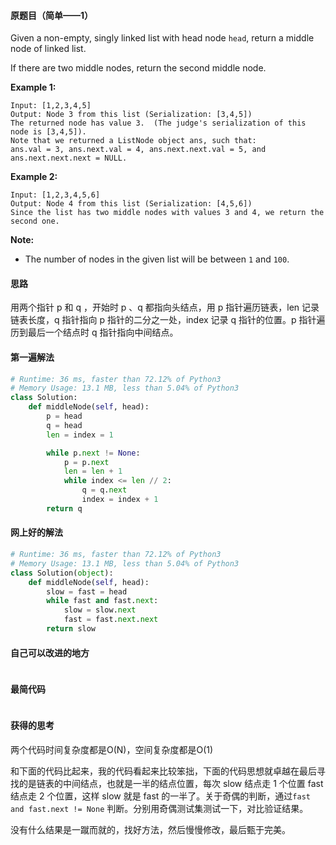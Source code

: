 #### 原题目（简单——1）

Given a non-empty, singly linked list with head node `head`, return a middle node of linked list.

If there are two middle nodes, return the second middle node.

**Example 1:**

```
Input: [1,2,3,4,5]
Output: Node 3 from this list (Serialization: [3,4,5])
The returned node has value 3.  (The judge's serialization of this node is [3,4,5]).
Note that we returned a ListNode object ans, such that:
ans.val = 3, ans.next.val = 4, ans.next.next.val = 5, and ans.next.next.next = NULL.
```

**Example 2:**

```
Input: [1,2,3,4,5,6]
Output: Node 4 from this list (Serialization: [4,5,6])
Since the list has two middle nodes with values 3 and 4, we return the second one.
```

**Note:**

- The number of nodes in the given list will be between `1` and `100`.

#### 思路

用两个指针 p 和 q ，开始时 p 、q 都指向头结点，用 p 指针遍历链表，len 记录链表长度，q 指针指向 p 指针的二分之一处，index 记录 q 指针的位置。p 指针遍历到最后一个结点时 q 指针指向中间结点。

#### 第一遍解法
```python
# Runtime: 36 ms, faster than 72.12% of Python3
# Memory Usage: 13.1 MB, less than 5.04% of Python3
class Solution:
    def middleNode(self, head):
        p = head
        q = head
        len = index = 1

        while p.next != None:
            p = p.next
            len = len + 1
            while index <= len // 2:
                q = q.next
                index = index + 1
        return q  
```
#### 网上好的解法
```python
# Runtime: 36 ms, faster than 72.12% of Python3
# Memory Usage: 13.1 MB, less than 5.04% of Python3
class Solution(object):
    def middleNode(self, head):
        slow = fast = head
        while fast and fast.next:
            slow = slow.next
            fast = fast.next.next
        return slow
```
#### 自己可以改进的地方
```python

```
#### 最简代码
```python

```
#### 获得的思考

两个代码时间复杂度都是O(N)，空间复杂度都是O(1)

和下面的代码比起来，我的代码看起来比较笨拙，下面的代码思想就卓越在最后寻找的是链表的中间结点，也就是一半的结点位置，每次 slow 结点走 1 个位置 fast 结点走 2 个位置，这样 slow 就是 fast 的一半了。关于奇偶的判断，通过`fast and fast.next != None` 判断。分别用奇偶测试集测试一下，对比验证结果。

没有什么结果是一蹴而就的，找好方法，然后慢慢修改，最后甄于完美。